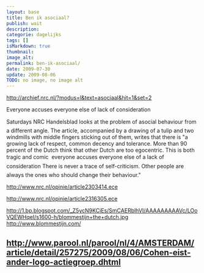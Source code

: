 ```yaml
---
layout: base
title: Ben ik asociaal?
publish: wait
description: 
categorie: dagelijks
tags: []
isMarkdown: true
thumbnail: 
image_alt: 
permalink: ben-ik-asociaal/
date: 2009-07-30
update: 2009-08-06
TODO: no image, no image alt
---
```




http://archief.nrc.nl/?modus=l&text=asociaal&hit=1&set=2

Everyone accuses everyone else of lack of consideration

Saturdays NRC Handelsblad looks at the problem of asocial behaviour from a different angle. The article, accompanied by a drawing of a tulip and two windmills with middle fingers sticking out of them, writes that there is "a growing lack of respect, common decency and tolerance. More than 90 percent of the Dutch think that other Dutch are too egocentric. This is both tragic and comic  everyone accuses everyone else of a lack of consideration There is never a trace of self-criticism. Other people are always the ones who should change their behaviour."

http://www.nrc.nl/opinie/article2303414.ece

http://www.nrc.nl/opinie/article2316305.ece

http://1.bp.blogspot.com/_Z5ycN9KCiEs/SmCAERblhVI/AAAAAAAAAVc/LOoVQEWHqeI/s1600-h/blommestijn+the+dutch.jpg
http://www.blommestijn.com/

http://www.parool.nl/parool/nl/4/AMSTERDAM/article/detail/257275/2009/08/06/Cohen-eist-ander-logo-actiegroep.dhtml
---